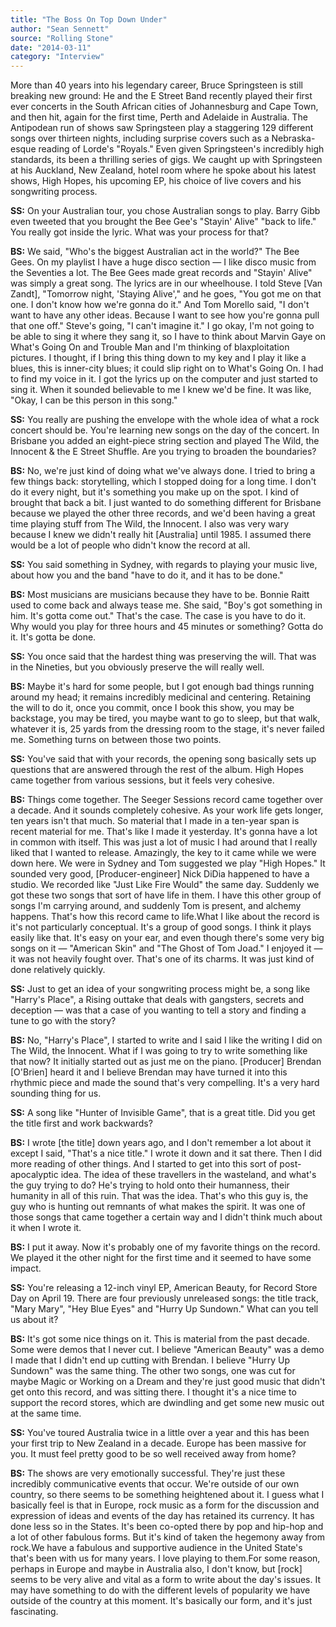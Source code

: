 ```yaml
---
title: "The Boss On Top Down Under"
author: "Sean Sennett"
source: "Rolling Stone"
date: "2014-03-11"
category: "Interview"
---
```


More than 40 years into his legendary career, Bruce Springsteen is still breaking new ground: He and the E Street Band recently played their first ever concerts in the South African cities of Johannesburg and Cape Town, and then hit, again for the first time, Perth and Adelaide in Australia. The Antipodean run of shows saw Springsteen play a staggering 129 different songs over thirteen nights, including surprise covers such as a Nebraska-esque reading of Lorde's "Royals." Even given Springsteen's incredibly high standards, its been a thrilling series of gigs. We caught up with Springsteen at his Auckland, New Zealand, hotel room where he spoke about his latest shows, High Hopes, his upcoming EP, his choice of live covers and his songwriting process.

**SS:** On your Australian tour, you chose Australian songs to play. Barry Gibb even tweeted that you brought the Bee Gee's "Stayin' Alive" "back to life." You really got inside the lyric. What was your process for that?

**BS:** We said, "Who's the biggest Australian act in the world?" The Bee Gees. On my playlist I have a huge disco section — I like disco music from the Seventies a lot. The Bee Gees made great records and "Stayin' Alive" was simply a great song. The lyrics are in our wheelhouse. I told Steve [Van Zandt], "Tomorrow night, 'Staying Alive'," and he goes, "You got me on that one. I don't know how we're gonna do it." And Tom Morello said, "I don't want to have any other ideas. Because I want to see how you're gonna pull that one off." Steve's going, "I can't imagine it." I go okay, I'm not going to be able to sing it where they sang it, so I have to think about Marvin Gaye on What's Going On and Trouble Man and I'm thinking of blaxploitation pictures. I thought, if I bring this thing down to my key and I play it like a blues, this is inner-city blues; it could slip right on to What's Going On. I had to find my voice in it. I got the lyrics up on the computer and just started to sing it. When it sounded believable to me I knew we'd be fine. It was like, "Okay, I can be this person in this song."

**SS:** You really are pushing the envelope with the whole idea of what a rock concert should be. You're learning new songs on the day of the concert. In Brisbane you added an eight-piece string section and played The Wild, the Innocent & the E Street Shuffle. Are you trying to broaden the boundaries?

**BS:** No, we're just kind of doing what we've always done. I tried to bring a few things back: storytelling, which I stopped doing for a long time. I don't do it every night, but it's something you make up on the spot. I kind of brought that back a bit. I just wanted to do something different for Brisbane because we played the other three records, and we'd been having a great time playing stuff from The Wild, the Innocent. I also was very wary because I knew we didn't really hit [Australia] until 1985\. I assumed there would be a lot of people who didn't know the record at all.

**SS:** You said something in Sydney, with regards to playing your music live, about how you and the band "have to do it, and it has to be done."

**BS:** Most musicians are musicians because they have to be. Bonnie Raitt used to come back and always tease me. She said, "Boy's got something in him. It's gotta come out." That's the case. The case is you have to do it. Why would you play for three hours and 45 minutes or something? Gotta do it. It's gotta be done.

**SS:** You once said that the hardest thing was preserving the will. That was in the Nineties, but you obviously preserve the will really well.

**BS:** Maybe it's hard for some people, but I got enough bad things running around my head; it remains incredibly medicinal and centering. Retaining the will to do it, once you commit, once I book this show, you may be backstage, you may be tired, you maybe want to go to sleep, but that walk, whatever it is, 25 yards from the dressing room to the stage, it's never failed me. Something turns on between those two points.

**SS:** You've said that with your records, the opening song basically sets up questions that are answered through the rest of the album. High Hopes came together from various sessions, but it feels very cohesive.

**BS:** Things come together. The Seeger Sessions record came together over a decade. And it sounds completely cohesive. As your work life gets longer, ten years isn't that much. So material that I made in a ten-year span is recent material for me. That's like I made it yesterday. It's gonna have a lot in common with itself. This was just a lot of music I had around that I really liked that I wanted to release. Amazingly, the key to it came while we were down here. We were in Sydney and Tom suggested we play "High Hopes." It sounded very good, [Producer-engineer] Nick DiDia happened to have a studio. We recorded like "Just Like Fire Would" the same day. Suddenly we got these two songs that sort of have life in them. I have this other group of songs I'm carrying around, and suddenly Tom is present, and alchemy happens. That's how this record came to life.What I like about the record is it's not particularly conceptual. It's a group of good songs. I think it plays easily like that. It's easy on your ear, and even though there's some very big songs on it — "American Skin" and "The Ghost of Tom Joad." I enjoyed it — it was not heavily fought over. That's one of its charms. It was just kind of done relatively quickly.

**SS:** Just to get an idea of your songwriting process might be, a song like "Harry's Place", a Rising outtake that deals with gangsters, secrets and deception — was that a case of you wanting to tell a story and finding a tune to go with the story?

**BS:** No, "Harry's Place", I started to write and I said I like the writing I did on The Wild, the Innocent. What if I was going to try to write something like that now? It initially started out as just me on the piano. [Producer] Brendan [O'Brien] heard it and I believe Brendan may have turned it into this rhythmic piece and made the sound that's very compelling. It's a very hard sounding thing for us.

**SS:** A song like "Hunter of Invisible Game", that is a great title. Did you get the title first and work backwards?

**BS:** I wrote [the title] down years ago, and I don't remember a lot about it except I said, "That's a nice title." I wrote it down and it sat there. Then I did more reading of other things. And I started to get into this sort of post- apocalyptic idea. The idea of these travellers in the wasteland, and what's the guy trying to do? He's trying to hold onto their humanness, their humanity in all of this ruin. That was the idea. That's who this guy is, the guy who is hunting out remnants of what makes the spirit. It was one of those songs that came together a certain way and I didn't think much about it when I wrote it.

**BS:** I put it away. Now it's probably one of my favorite things on the record. We played it the other night for the first time and it seemed to have some impact.

**SS:** You're releasing a 12-inch vinyl EP, American Beauty, for Record Store Day on April 19. There are four previously unreleased songs: the title track, "Mary Mary", "Hey Blue Eyes" and "Hurry Up Sundown." What can you tell us about it?

**BS:** It's got some nice things on it. This is material from the past decade. Some were demos that I never cut. I believe "American Beauty" was a demo I made that I didn't end up cutting with Brendan. I believe "Hurry Up Sundown" was the same thing. The other two songs, one was cut for maybe Magic or Working on a Dream and they're just good music that didn't get onto this record, and was sitting there. I thought it's a nice time to support the record stores, which are dwindling and get some new music out at the same time.

**SS:** You've toured Australia twice in a little over a year and this has been your first trip to New Zealand in a decade. Europe has been massive for you. It must feel pretty good to be so well received away from home?

**BS:** The shows are very emotionally successful. They're just these incredibly communicative events that occur. We're outside of our own country, so there seems to be something heightened about it. I guess what I basically feel is that in Europe, rock music as a form for the discussion and expression of ideas and events of the day has retained its currency. It has done less so in the States. It's been co-opted there by pop and hip-hop and a lot of other fabulous forms. But it's kind of taken the hegemony away from rock.We have a fabulous and supportive audience in the United State's that's been with us for many years. I love playing to them.For some reason, perhaps in Europe and maybe in Australia also, I don't know, but [rock] seems to be very alive and vital as a form to write about the day's issues. It may have something to do with the different levels of popularity we have outside of the country at this moment. It's basically our form, and it's just fascinating.
